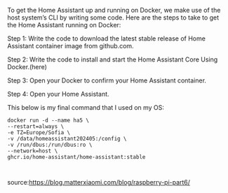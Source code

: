 

To get the Home Assistant up and running on Docker, we make use of the host system’s CLI by writing some code. Here are the steps to take to get the Home Assistant running on Docker:

Step 1: Write the code to download the latest stable release of Home Assistant container image from github.com.

Step 2: Write the code to install and start the Home Assistant Core Using Docker.(here)

Step 3: Open your Docker  to confirm your Home Assistant container.

Step 4: Open your Home Assistant.


This below is my final command that I used on my OS:

~~~
docker run -d --name ha5 \
--restart=always \
-e TZ=Europe/Sofia \
-v /data/homeassistant202405:/config \
-v /run/dbus:/run/dbus:ro \
--network=host \
ghcr.io/home-assistant/home-assistant:stable



~~~

source:https://blog.matterxiaomi.com/blog/raspberry-pi-part6/